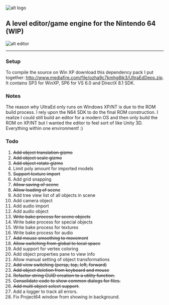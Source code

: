 ![alt logo](https://s3.amazonaws.com/kittypizza/ultraed.png)

## A level editor/game engine for the Nintendo 64 (WIP)

![alt editor](https://i.imgur.com/etDiBGp.gif)

---

### Setup

To compile the source on Win XP download this dependency pack I put together: http://www.mediafire.com/file/ozha9c7kmhg8ik3/UltraEdDeps.zip. It contains SP3 for WinXP, SP6 for VS 6.0 and DirectX 8.1 SDK.

### Notes

The reason why UltraEd only runs on Windows XP/NT is due to the ROM build process. I rely upon the N64 SDK to do the final ROM construction. I realize I could still build an editor for a modern OS and then only build the ROM on XP/NT but I wanted the editor to feel sort of like Unity 3D. Everything within one environment! :)

### Todo

1. ~~Add object translation gizmo~~
2. ~~Add object scale gizmo~~
3. ~~Add object rotate gizmo~~
4. Limit poly amount for imported models
5. ~~Support texture import~~
6. Add grid snapping
7. ~~Allow saving of scene~~
8. ~~Allow loading of scene~~
9. Add tree view list of all objects in scene
10. Add camera object
11. Add audio import
12. Add audio object
13. ~~Write bake process for scene objects~~
14. Write bake process for special objects
15. Write bake process for textures
16. Write bake process for audio
17. ~~Add mouse smoothing to movement~~
18. ~~Allow switching from global to local space~~
19. Add support for vertex coloring
20. Add object properties pane to view info
21. Allow manual setting of object transformations
22. ~~Add view switching (persp, top, left, forward)~~
23. ~~Add object deletion from keyboard and mouse~~
24. ~~Refactor string GUID creation to a utility function.~~
25. ~~Consolidate code to show common dialogs for files.~~
26. ~~Add multi object select support.~~
27. Add a logger to track all errors.
28. Fix Project64 window from showing in background.
